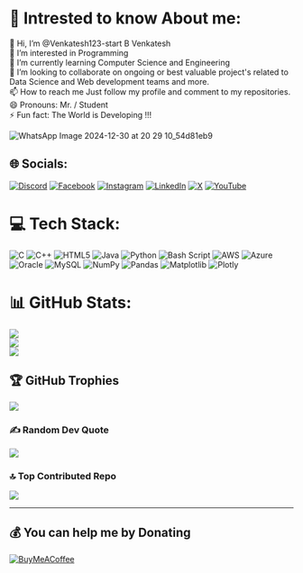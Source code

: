 # 💫 Intrested to know About me:
👋 Hi, I’m @Venkatesh123-start B Venkatesh<br>👀 I’m interested in Programming<br>🌱 I’m currently learning Computer Science and Engineering<br>💞️ I’m looking to collaborate on ongoing or best valuable project's related to Data Science and Web development teams and more.<br>📫 How to reach me Just follow my profile and comment to my repositories.<br>😄 Pronouns: Mr. / Student<br>⚡ Fun fact: The World is Developing !!!

![WhatsApp Image 2024-12-30 at 20 29 10_54d81eb9](https://github.com/user-attachments/assets/8df2336b-9e94-4967-96e5-1daa9a011961)

## 🌐 Socials:
[![Discord](https://img.shields.io/badge/Discord-%237289DA.svg?logo=discord&logoColor=white)](https://discord.gg/https://discord.gg/EHxcW3gm) [![Facebook](https://img.shields.io/badge/Facebook-%231877F2.svg?logo=Facebook&logoColor=white)](https://facebook.com/https://www.facebook.com/profile.php?id=100086658115598) [![Instagram](https://img.shields.io/badge/Instagram-%23E4405F.svg?logo=Instagram&logoColor=white)](https://instagram.com/1_venkatesh_b) [![LinkedIn](https://img.shields.io/badge/LinkedIn-%230077B5.svg?logo=linkedin&logoColor=white)](https://linkedin.com/in/b-venkatesh-765935278) [![X](https://img.shields.io/badge/X-black.svg?logo=X&logoColor=white)](https://x.com/@BVenkatesh14041) [![YouTube](https://img.shields.io/badge/YouTube-%23FF0000.svg?logo=YouTube&logoColor=white)](https://youtube.com/@@b.venkatesh732) 

# 💻 Tech Stack:
![C](https://img.shields.io/badge/c-%2300599C.svg?style=plastic&logo=c&logoColor=white) ![C++](https://img.shields.io/badge/c++-%2300599C.svg?style=plastic&logo=c%2B%2B&logoColor=white) ![HTML5](https://img.shields.io/badge/html5-%23E34F26.svg?style=plastic&logo=html5&logoColor=white) ![Java](https://img.shields.io/badge/java-%23ED8B00.svg?style=plastic&logo=openjdk&logoColor=white) ![Python](https://img.shields.io/badge/python-3670A0?style=plastic&logo=python&logoColor=ffdd54) ![Bash Script](https://img.shields.io/badge/bash_script-%23121011.svg?style=plastic&logo=gnu-bash&logoColor=white) ![AWS](https://img.shields.io/badge/AWS-%23FF9900.svg?style=plastic&logo=amazon-aws&logoColor=white) ![Azure](https://img.shields.io/badge/azure-%230072C6.svg?style=plastic&logo=microsoftazure&logoColor=white) ![Oracle](https://img.shields.io/badge/Oracle-F80000?style=plastic&logo=oracle&logoColor=white) ![MySQL](https://img.shields.io/badge/mysql-4479A1.svg?style=plastic&logo=mysql&logoColor=white) ![NumPy](https://img.shields.io/badge/numpy-%23013243.svg?style=plastic&logo=numpy&logoColor=white) ![Pandas](https://img.shields.io/badge/pandas-%23150458.svg?style=plastic&logo=pandas&logoColor=white) ![Matplotlib](https://img.shields.io/badge/Matplotlib-%23ffffff.svg?style=plastic&logo=Matplotlib&logoColor=black) ![Plotly](https://img.shields.io/badge/Plotly-%233F4F75.svg?style=plastic&logo=plotly&logoColor=white)
# 📊 GitHub Stats:
![](https://github-readme-stats.vercel.app/api?username=Venkatesh123-start&theme=dark&hide_border=false&include_all_commits=true&count_private=true)<br/>
![](https://github-readme-streak-stats.herokuapp.com/?user=Venkatesh123-start&theme=dark&hide_border=false)<br/>
![](https://github-readme-stats.vercel.app/api/top-langs/?username=Venkatesh123-start&theme=dark&hide_border=false&include_all_commits=true&count_private=true&layout=compact)

## 🏆 GitHub Trophies
![](https://github-profile-trophy.vercel.app/?username=Venkatesh123-start&theme=radical&no-frame=false&no-bg=true&margin-w=4)

### ✍️ Random Dev Quote
![](https://quotes-github-readme.vercel.app/api?type=horizontal&theme=radical)

### 🔝 Top Contributed Repo
![](https://github-contributor-stats.vercel.app/api?username=Venkatesh123-start&limit=5&theme=dark&combine_all_yearly_contributions=true)

---
<!-- <a href="https://visitcount.itsvg.in">
  <img src="https://visitcount.itsvg.in/api?id=Venkatesh123-start&label=Visitors%20Eye!&icon=8&pretty=true" />
</a> -->

  ## 💰 You can help me by Donating
  [![BuyMeACoffee](https://img.shields.io/badge/Buy%20Me%20a%20Coffee-ffdd00?style=for-the-badge&logo=buy-me-a-coffee&logoColor=black)](buymeacoffee.com/2004venkate)

  
<!-- Proudly created with GPRM ( https://gprm.itsvg.in ) -->
